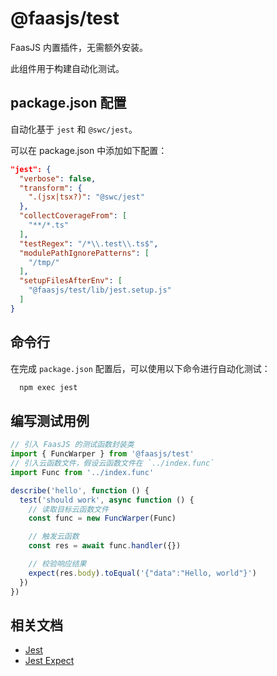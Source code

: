 # @faasjs/test

FaasJS 内置插件，无需额外安装。

此组件用于构建自动化测试。

## package.json 配置

自动化基于 `jest` 和 `@swc/jest`。

可以在 package.json 中添加如下配置：

```json
"jest": {
  "verbose": false,
  "transform": {
    ".(jsx|tsx?)": "@swc/jest"
  },
  "collectCoverageFrom": [
    "**/*.ts"
  ],
  "testRegex": "/*\\.test\\.ts$",
  "modulePathIgnorePatterns": [
    "/tmp/"
  ],
  "setupFilesAfterEnv": [
    "@faasjs/test/lib/jest.setup.js"
  ]
}
```

## 命令行

在完成 `package.json` 配置后，可以使用以下命令进行自动化测试：

```bash
  npm exec jest
```

## 编写测试用例

```typescript
// 引入 FaasJS 的测试函数封装类
import { FuncWarper } from '@faasjs/test'
// 引入云函数文件，假设云函数文件在 `../index.func`
import Func from '../index.func'

describe('hello', function () {
  test('should work', async function () {
    // 读取目标云函数文件
    const func = new FuncWarper(Func)

    // 触发云函数
    const res = await func.handler({})

    // 校验响应结果
    expect(res.body).toEqual('{"data":"Hello, world"}')
  })
})
```

## 相关文档

- [Jest](https://jestjs.io/)
- [Jest Expect](https://jestjs.io/docs/en/expect)

